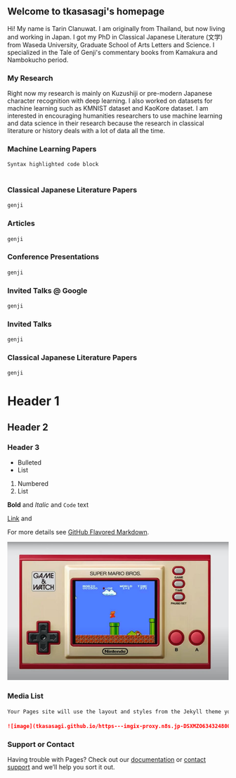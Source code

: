 ## Welcome to tkasasagi's homepage

Hi! My name is Tarin Clanuwat. I am originally from Thailand, but now living and working in Japan. I got my PhD in Classical Japanese Literature (文学) from Waseda University, Graduate School of Arts Letters and Science. I specialized in the Tale of Genji's commentary books from Kamakura and Nambokucho period.

### My Research

Right now my research is mainly on Kuzushiji or pre-modern Japanese character recognition with deep learning. I also worked on datasets for machine learning such as KMNIST dataset and KaoKore dataset. I am interested in encouraging humanities researchers to use machine learning and data science in their research because the research in classical literature or history deals with a lot of data all the time.

### Machine Learning Papers

```markdown
Syntax highlighted code block



```


### Classical Japanese Literature Papers
```markdown
genji

```

### Articles
```markdown
genji

```

### Conference Presentations
```markdown
genji

```

### Invited Talks @ Google
```markdown
genji

```

### Invited Talks
```markdown
genji


```

### Classical Japanese Literature Papers
```markdown
genji

```
# Header 1
## Header 2
### Header 3

- Bulleted
- List

1. Numbered
2. List

**Bold** and _Italic_ and `Code` text

[Link](url) and 

For more details see [GitHub Flavored Markdown](https://guides.github.com/features/mastering-markdown/).

![image](nintendo.jpg)


### Media List

```markdown
Your Pages site will use the layout and styles from the Jekyll theme you have selected in your [repository settings](https://github.com/tkasasagi/tkasasagi.github.io/settings). The name of this theme is saved in the Jekyll `_config.yml` configuration file.

![image](tkasasagi.github.io/https---imgix-proxy.n8s.jp-DSXMZO6343248004092020000001-2.jpg)
```
### Support or Contact

Having trouble with Pages? Check out our [documentation](https://docs.github.com/categories/github-pages-basics/) or [contact support](https://github.com/contact) and we’ll help you sort it out.
